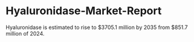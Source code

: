# Hyaluronidase-Market-Report
Hyaluronidase is estimated to rise to $3705.1 million by 2035 from $851.7 million of 2024.
